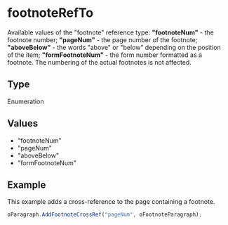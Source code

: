 # footnoteRefTo

Available values of the "footnote" reference type:
**"footnoteNum"** - the footnote number;
**"pageNum"** - the page number of the footnote;
**"aboveBelow"** - the words "above" or "below" depending on the position of the item;
**"formFootnoteNum"** - the form number formatted as a footnote. The numbering of the actual footnotes is not affected.

## Type

Enumeration

## Values

- "footnoteNum"
- "pageNum"
- "aboveBelow"
- "formFootnoteNum"


## Example

This example adds a cross-reference to the page containing a footnote.

```javascript
oParagraph.AddFootnoteCrossRef("pageNum", oFootnoteParagraph);
```
